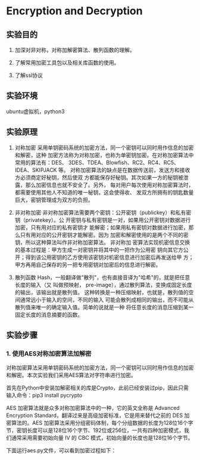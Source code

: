 # Encryption and Decryption

## 实验目的

1. 加深对非对称，对称加解密算法、散列函数的理解。

2. 了解常用加密工具包以及相关库函数的使用。

3. 了解ssl协议

## 实验环境

ubuntu虚拟机，python3

## 实验原理

1. 对称加密 采用单钥密码系统的加密方法，同一个密钥可以同时用作信息的加密和解密，这种 加密方法称为对称加密，也称为单密钥加密。在对称加密算法中常用的算法有：DES、 3DES、TDEA、Blowfish、RC2、RC4、RC5、IDEA、SKIPJACK 等。 对称加密算法的缺点是在数据传送前，发送方和接收方必须商定好秘钥，然后使双 方都能保存好秘钥。其次如果一方的秘钥被泄露，那么加密信息也就不安全了。另外， 每对用户每次使用对称加密算法时，都需要使用其他人不知道的唯一秘钥，这会使得收、 发双方所拥有的钥匙数量巨大，密钥管理成为双方的负担。 

2. 非对称加密 非对称加密算法需要两个密钥：公开密钥（publickey）和私有密钥（privatekey）。公 开密钥与私有密钥是一对，如果用公开密钥对数据进行加密，只有用对应的私有密钥才 能解密；如果用私有密钥对数据进行加密，那么只有用对应的公开密钥才能解密。因为 加密和解密使用的是两个不同的密钥，所以这种算法叫作非对称加密算法。 非对称加 密算法实现机密信息交换的基本过程是：甲方生成一对密钥并将其中的一把作为公用密 钥向其它方公开；得到该公用密钥的乙方使用该密钥对机密信息进行加密后再发送给甲 方；甲方再用自己保存的另一把专用密钥对加密后的信息进行解密。

3. 散列函数 Hash，一般翻译做"散列"，也有直接音译为"哈希"的，就是把任意长度的输入（又 叫做预映射， pre-image），通过散列算法，变换成固定长度的输出，该输出就是散列值。 这种转换是一种压缩映射，也就是，散列值的空间通常远小于输入的空间，不同的输入 可能会散列成相同的输出，而不可能从散列值来唯一的确定输入值。简单的说就是一种 将任意长度的消息压缩到某一固定长度的消息摘要的函数。

## 实验步骤

### **1.** **使用AES对称加密算法加解密**

对称加密算法采用单钥密码系统的加密方法，同一个密钥可以同时用作信息的加密和解密。本次实验我们采用AES算法对字符串进行加密。

首先在Python中安装加解密相关的库是Crypto，此前已经安装过pip，因此只需输入命令：pip3 install pycrypto

AES 加密算法就是众多对称加密算法中的一种，它的英文全称是 Advanced Encryption Standard，翻译过来是高级加密标准，它是用来替代之前的 DES 加密算法的。AES 加密算法采用分组密码体制，每个分组数据的长度为128位16个字节，密钥长度可以是128位16个字节、192位或256位，一共有四种加密模式，我们通常采用需要初始向量 IV 的 CBC 模式，初始向量的长度也是128位16个字节。

下面运行aes.py文件，可以看到加密过程如下：